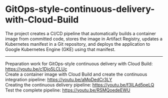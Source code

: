 # GitOps-style-continuous-delivery-with-Cloud-Build
The project creates a CI/CD pipeline that automatically builds a container image from committed code, stores the image in Artifact Registry, updates a Kubernetes manifest in a Git repository, and deploys the application to Google Kubernetes Engine (GKE) using that manifest.  
***
Preparation work for GitOps-style continuous delivery with Cloud Build:  https://youtu.be/c1Djo5LCLUc  
Create a container image with Cloud Build and create the continuous integration pipeline:  https://youtu.be/aMpDedCr3LY  
Creating the continuous delivery pipeline:  https://youtu.be/f3ILAd5peLQ  
Test the complete pipeline:  https://youtu.be/RSMQoedeEWU  
